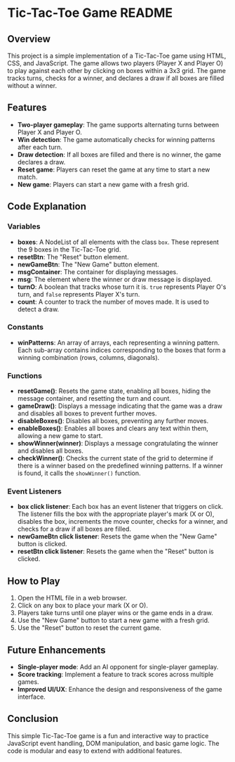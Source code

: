 # Tic-Tac-Toe Game README

## Overview
This project is a simple implementation of a Tic-Tac-Toe game using HTML, CSS, and JavaScript. The game allows two players (Player X and Player O) to play against each other by clicking on boxes within a 3x3 grid. The game tracks turns, checks for a winner, and declares a draw if all boxes are filled without a winner.

## Features
- **Two-player gameplay**: The game supports alternating turns between Player X and Player O.
- **Win detection**: The game automatically checks for winning patterns after each turn.
- **Draw detection**: If all boxes are filled and there is no winner, the game declares a draw.
- **Reset game**: Players can reset the game at any time to start a new match.
- **New game**: Players can start a new game with a fresh grid.

## Code Explanation

### Variables
- **boxes**: A NodeList of all elements with the class `box`. These represent the 9 boxes in the Tic-Tac-Toe grid.
- **resetBtn**: The "Reset" button element.
- **newGameBtn**: The "New Game" button element.
- **msgContainer**: The container for displaying messages.
- **msg**: The element where the winner or draw message is displayed.
- **turnO**: A boolean that tracks whose turn it is. `true` represents Player O's turn, and `false` represents Player X's turn.
- **count**: A counter to track the number of moves made. It is used to detect a draw.

### Constants
- **winPatterns**: An array of arrays, each representing a winning pattern. Each sub-array contains indices corresponding to the boxes that form a winning combination (rows, columns, diagonals).

### Functions
- **resetGame()**: Resets the game state, enabling all boxes, hiding the message container, and resetting the turn and count.
- **gameDraw()**: Displays a message indicating that the game was a draw and disables all boxes to prevent further moves.
- **disableBoxes()**: Disables all boxes, preventing any further moves.
- **enableBoxes()**: Enables all boxes and clears any text within them, allowing a new game to start.
- **showWinner(winner)**: Displays a message congratulating the winner and disables all boxes.
- **checkWinner()**: Checks the current state of the grid to determine if there is a winner based on the predefined winning patterns. If a winner is found, it calls the `showWinner()` function.

### Event Listeners
- **box click listener**: Each box has an event listener that triggers on click. The listener fills the box with the appropriate player's mark (X or O), disables the box, increments the move counter, checks for a winner, and checks for a draw if all boxes are filled.
- **newGameBtn click listener**: Resets the game when the "New Game" button is clicked.
- **resetBtn click listener**: Resets the game when the "Reset" button is clicked.

## How to Play
1. Open the HTML file in a web browser.
2. Click on any box to place your mark (X or O).
3. Players take turns until one player wins or the game ends in a draw.
4. Use the "New Game" button to start a new game with a fresh grid.
5. Use the "Reset" button to reset the current game.

## Future Enhancements
- **Single-player mode**: Add an AI opponent for single-player gameplay.
- **Score tracking**: Implement a feature to track scores across multiple games.
- **Improved UI/UX**: Enhance the design and responsiveness of the game interface.

## Conclusion
This simple Tic-Tac-Toe game is a fun and interactive way to practice JavaScript event handling, DOM manipulation, and basic game logic. The code is modular and easy to extend with additional features.
